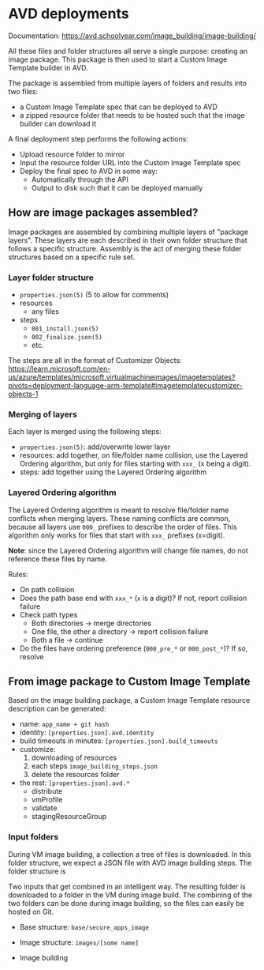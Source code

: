 # AVD deployments

Documentation: https://avd.schoolyear.com/image_building/image-building/

All these files and folder structures all serve a single purpose: creating an image package.
This package is then used to start a Custom Image Template builder in AVD.

The package is assembled from multiple layers of folders and results into two files:

- a Custom Image Template spec that can be deployed to AVD
- a zipped resource folder that needs to be hosted such that the image builder can download it

A final deployment step performs the following actions:

- Upload resource folder to mirror
- Input the resource folder URL into the Custom Image Template spec
- Deploy the final spec to AVD in some way:
    - Automatically through the API
    - Output to disk such that it can be deployed manually

## How are image packages assembled?

Image packages are assembled by combining multiple layers of "package layers".
These layers are each described in their own folder structure that follows a specific structure.
Assembly is the act of merging these folder structures based on a specific rule set.

### Layer folder structure

- `properties.json(5)` (5 to allow for comments)
- resources
    - any files
- steps
    - `001_install.json(5)`
    - `002_finalize.json(5)`
    - etc.

The steps are all in the format of Customizer
Objects: https://learn.microsoft.com/en-us/azure/templates/microsoft.virtualmachineimages/imagetemplates?pivots=deployment-language-arm-template#imagetemplatecustomizer-objects-1

### Merging of layers

Each layer is merged using the following steps:

- `properties.json(5)`: add/overwrite lower layer
- resources: add together, on file/folder name collision, use the Layered Ordering algorithm, but only for files
  starting with `xxx_` (x being a digit).
- steps: add together using the Layered Ordering algorithm

### Layered Ordering algorithm

The Layered Ordering algorithm is meant to resolve file/folder name conflicts when merging layers.
These naming conflicts are common, because all layers use `000_` prefixes to describe the order of files.
This algorithm only works for files that start with `xxx_` prefixes (x=digit).

**Note**: since the Layered Ordering algorithm will change file names, do not reference these files by name.

Rules:

- On path collision
- Does the path base end with `xxx_*` (`x` is a digit)? If not, report collision failure
- Check path types
    - Both directories -> merge directories
    - One file, the other a directory -> report collision failure
    - Both a file -> continue
- Do the files have ordering preference (`000_pre_*` or `000_post_*`)? If so, resolve

## From image package to Custom Image Template

Based on the image building package, a Custom Image Template resource description can be generated:

- name: `app_name + git hash`
- identity: `[properties.json].avd.identity`
- build timeouts in minutes: `[properties.json].build_timeouts`
- customize:
    1. downloading of resources
    2. each steps `image_building_steps.json`
    3. delete the resources folder
- the rest: `[properties.json].avd.*`
    - distribute
    - vmProfile
    - validate
    - stagingResourceGroup

### Input folders

During VM image building, a collection a tree of files is downloaded.
In this folder structure, we expect a JSON file with AVD image building steps.
The folder structure is

Two inputs that get combined in an intelligent way.
The resulting folder is downloaded to a folder in the VM during image build.
The combining of the two folders can be done during image building, so the files can easily be hosted on Git.

- Base structure: `base/secure_apps_image`
- Image structure: `images/[some name]`

- Image building
